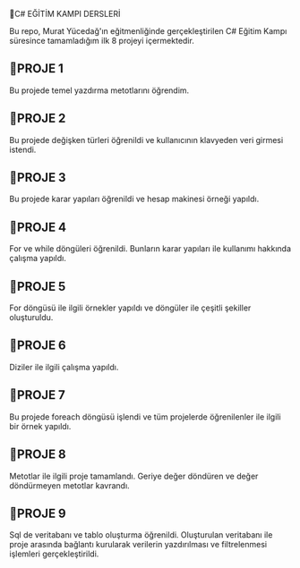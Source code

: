  📣C# EĞİTİM KAMPI DERSLERİ
 
 Bu repo, Murat Yücedağ'ın eğitmenliğinde gerçekleştirilen C# Eğitim Kampı süresince tamamladığım ilk 8 projeyi içermektedir.

 📀PROJE 1
 ----------------------
 Bu projede temel yazdırma metotlarını öğrendim.

 📀PROJE 2
 ----------------------
 Bu projede değişken türleri öğrenildi ve kullanıcının klavyeden veri girmesi istendi.

 📀PROJE 3
 ----------------------
 Bu projede karar yapıları öğrenildi ve hesap makinesi örneği yapıldı.

 📀PROJE 4
 ----------------------
 For ve while döngüleri öğrenildi. Bunların karar yapıları ile kullanımı hakkında çalışma yapıldı.

  📀PROJE 5
 ----------------------
 For döngüsü ile ilgili örnekler yapıldı ve döngüler ile çeşitli şekiller oluşturuldu.

  📀PROJE 6
 ----------------------
 Diziler ile ilgili çalışma yapıldı.

 📀PROJE 7
 ----------------------
 Bu projede foreach döngüsü işlendi ve tüm projelerde öğrenilenler ile ilgili bir örnek yapıldı.

 📀PROJE 8
 ----------------------
 Metotlar ile ilgili proje tamamlandı. Geriye değer döndüren ve değer döndürmeyen metotlar kavrandı.

 📀PROJE 9
 ----------------------
 Sql de veritabanı ve tablo oluşturma öğrenildi. Oluşturulan veritabanı ile proje arasında bağlantı kurularak verilerin yazdırılması ve filtrelenmesi 
 işlemleri gerçekleştirildi.

 
 
